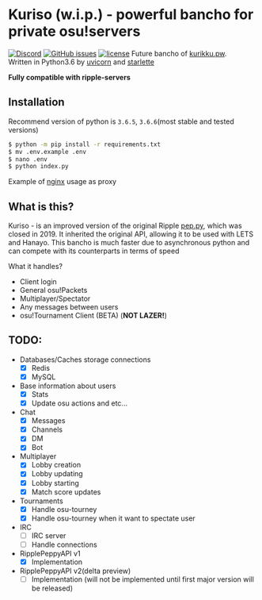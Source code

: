 Kuriso (w.i.p.) - powerful bancho for private osu!servers
===
[![Discord](https://discordapp.com/api/guilds/511199892031668245/widget.png?style=shield)](https://discord.gg/5uA3c76)
[![GitHub issues](https://img.shields.io/github/issues/osukurikku/kuriso.svg)](https://github.com/osukurikku/kuriso/issues)
[![license](https://img.shields.io/github/license/osukurikku/kuriso.svg?maxAge=2592000)](https://github.com/osukurikku/kuriso/blob/master/LICENSE)
Future bancho of [kurikku.pw](https://kurikku.pw).\
Written in Python3.6 by [uvicorn](https://github.com/encode/uvicorn) and [starlette](https://github.com/encode/starlette)

**Fully compatible with ripple-servers**

Installation
---
Recommend version of python is `3.6.5`, `3.6.6`(most stable and tested versions)
```bash
$ python -m pip install -r requirements.txt
$ mv .env.example .env
$ nano .env
$ python index.py
```

Example of [nginx](https://github.com/osukurikku/kuriso/blob/master/ext/nginx_server.conf) usage as proxy

What is this?
---
Kuriso - is an improved version of the original Ripple [pep.py](https://github.com/osuripple/pep.py), which was closed in 2019. It inherited the original API, allowing it to be used with LETS and Hanayo. This bancho is much faster due to asynchronous python and can compete with its counterparts in terms of speed

What it handles?
- Client login
- General osu!Packets
- Multiplayer/Spectator
- Any messages between users
- osu!Tournament Client (BETA) (**NOT LAZER!**)

TODO:
---
- Databases/Caches storage connections
    * [x] Redis
    * [x] MySQL
- Base information about users
    * [x] Stats
    * [x] Update osu actions and etc...
- Chat
    * [x] Messages
    * [x] Channels
    * [x] DM
    * [x] Bot
- Multiplayer
    * [x] Lobby creation
    * [x] Lobby updating
    * [x] Lobby starting
    * [x] Match score updates
- Tournaments
    * [x] Handle osu-tourney
    * [x] Handle osu-tourney when it want to spectate user
- IRC
    * [ ] IRC server
    * [ ] Handle connections
- RipplePeppyAPI v1
    * [x] Implementation
- RipplePeppyAPI v2(delta preview)
    * [ ] Implementation (will not be implemented until first major version will be released)